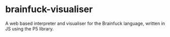 # brainfuck-visualiser
A web based interpreter and visualiser for the Brainfuck language, written in JS using the P5 library.
